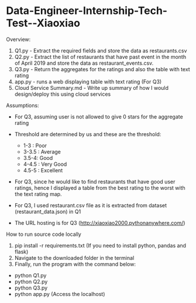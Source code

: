 # Data-Engineer-Internship-Tech-Test--Xiaoxiao

Overview: 

1) Q1.py - Extract the required fields and store the data as restaurants.csv
2) Q2.py - Extract the list of restaurants that have past event in the month of April 2019 and store the data as restaurant_events.csv.
3) Q3.py - Return the aggregates for the ratings and also the table with text rating
4) app.py - runs a web displaying table with text rating (For Q3)
5) Cloud Service Summary.md - Write up summary of how I would design/deploy this using cloud services 

Assumptions: 

- For Q3, assuming user is not allowed to give 0 stars for the aggregate rating
- Threshold are determined by us and these are the threshold: 
  - 1-3 : Poor 
  - 3-3.5 : Average
  - 3.5-4: Good 
  - 4-4.5 : Very Good 
  - 4.5-5 : Excellent

- For Q3, since he would like to find restaurants that have good user ratings, hence I displayed a table from the best rating to the worst with the text rating map.
- For Q3, I used restaurant.csv file as it is extracted from dataset (restaurant_data.json) in Q1
- The URL hosting is for Q3 (http://xiaoxiao2000.pythonanywhere.com/)

How to run source code locally 
1) pip install -r requirements.txt  (If you need to install python, pandas and flask)
2) Navigate to the downloaded folder in the terminal 
3) Finally, run the program with the command below: 
- python Q1.py
- python Q2.py
- python Q3.py
- python app.py (Access the localhost)



